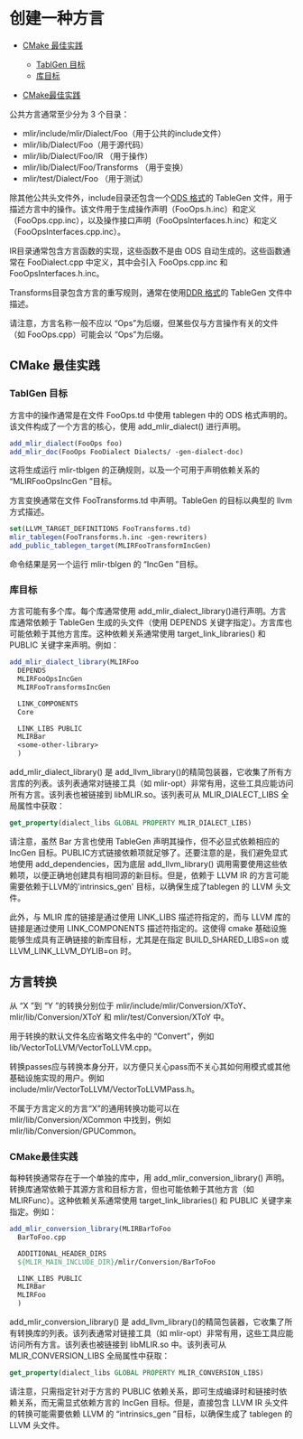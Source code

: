 # 创建一种方言

- [CMake 最佳实践](#CMake%20最佳实践)
  - [TablGen 目标](#TablGen%20目标)
  - [库目标](#库目标)

- [CMake最佳实践](#CMake最佳实践)

公共方言通常至少分为 3 个目录：

- mlir/include/mlir/Dialect/Foo（用于公共的include文件）
- mlir/lib/Dialect/Foo（用于源代码）
- mlir/lib/Dialect/Foo/IR （用于操作）
- mlir/lib/Dialect/Foo/Transforms （用于变换）
- mlir/test/Dialect/Foo （用于测试）

除其他公共头文件外，include目录还包含一个[ODS 格式](../Defining%20Dialects/Operation%20Definition%20Specification%20(ODS).md)的 TableGen 文件，用于描述方言中的操作。该文件用于生成操作声明（FooOps.h.inc）和定义（FooOps.cpp.inc），以及操作接口声明（FooOpsInterfaces.h.inc）和定义（FooOpsInterfaces.cpp.inc）。

IR目录通常包含方言函数的实现，这些函数不是由 ODS 自动生成的。这些函数通常在 FooDialect.cpp 中定义，其中会引入 FooOps.cpp.inc 和 FooOpsInterfaces.h.inc。

Transforms目录包含方言的重写规则，通常在使用[DDR 格式](../Table-driven%20Declarative%20Rewrite%20Rule(DRR).md)的 TableGen 文件中描述。

请注意，方言名称一般不应以 “Ops”为后缀，但某些仅与方言操作有关的文件（如 FooOps.cpp）可能会以 “Ops”为后缀。

## CMake 最佳实践

### TablGen 目标

方言中的操作通常是在文件 FooOps.td 中使用 tablegen 中的 ODS 格式声明的。该文件构成了一个方言的核心，使用 add_mlir_dialect() 进行声明。

```cmake
add_mlir_dialect(FooOps foo)
add_mlir_doc(FooOps FooDialect Dialects/ -gen-dialect-doc)
```

这将生成运行 mlir-tblgen 的正确规则，以及一个可用于声明依赖关系的 “MLIRFooOpsIncGen ”目标。

方言变换通常在文件 FooTransforms.td 中声明。TableGen 的目标以典型的 llvm 方式描述。

```cmake
set(LLVM_TARGET_DEFINITIONS FooTransforms.td)
mlir_tablegen(FooTransforms.h.inc -gen-rewriters)
add_public_tablegen_target(MLIRFooTransformIncGen)
```

命令结果是另一个运行 mlir-tblgen 的 “IncGen ”目标。

### 库目标

方言可能有多个库。每个库通常使用 add_mlir_dialect_library()进行声明。方言库通常依赖于 TableGen 生成的头文件（使用 DEPENDS 关键字指定）。方言库也可能依赖于其他方言库。这种依赖关系通常使用 target_link_libraries() 和 PUBLIC 关键字来声明。例如：

```cmake
add_mlir_dialect_library(MLIRFoo
  DEPENDS
  MLIRFooOpsIncGen
  MLIRFooTransformsIncGen

  LINK_COMPONENTS
  Core

  LINK_LIBS PUBLIC
  MLIRBar
  <some-other-library>
  )
```

add_mlir_dialect_library() 是 add_llvm_library()的精简包装器，它收集了所有方言库的列表。该列表通常对链接工具（如 mlir-opt）非常有用，这些工具应能访问所有方言。该列表也被链接到 libMLIR.so。该列表可从 MLIR_DIALECT_LIBS 全局属性中获取：

```cmake
get_property(dialect_libs GLOBAL PROPERTY MLIR_DIALECT_LIBS)
```

请注意，虽然 Bar 方言也使用 TableGen 声明其操作，但不必显式依赖相应的 IncGen 目标。PUBLIC方式链接依赖项就足够了。还要注意的是，我们避免显式地使用 add_dependencies，因为底层 add_llvm_library() 调用需要使用这些依赖项，以便正确地创建具有相同源的新目标。但是，依赖于 LLVM IR 的方言可能需要依赖于LLVM的'intrinsics_gen' 目标，以确保生成了tablegen 的 LLVM 头文件。

此外，与 MLIR 库的链接是通过使用 LINK_LIBS 描述符指定的，而与 LLVM 库的链接是通过使用 LINK_COMPONENTS 描述符指定的。这使得 cmake 基础设施能够生成具有正确链接的新库目标，尤其是在指定 BUILD_SHARED_LIBS=on 或 LLVM_LINK_LLVM_DYLIB=on 时。

## 方言转换

从 “X ”到 “Y ”的转换分别位于 mlir/include/mlir/Conversion/XToY、mlir/lib/Conversion/XToY 和 mlir/test/Conversion/XToY 中。

用于转换的默认文件名应省略文件名中的 “Convert”，例如 lib/VectorToLLVM/VectorToLLVM.cpp。

转换passes应与转换本身分开，以方便只关心pass而不关心其如何用模式或其他基础设施实现的用户。例如 include/mlir/VectorToLLVM/VectorToLLVMPass.h。

不属于方言定义的方言“X”的通用转换功能可以在 mlir/lib/Conversion/XCommon 中找到，例如 mlir/lib/Conversion/GPUCommon。

### CMake最佳实践

每种转换通常存在于一个单独的库中，用 add_mlir_conversion_library() 声明。转换库通常依赖于其源方言和目标方言，但也可能依赖于其他方言（如 MLIRFunc）。这种依赖关系通常使用 target_link_libraries() 和 PUBLIC 关键字来指定。例如：

```cmake
add_mlir_conversion_library(MLIRBarToFoo
  BarToFoo.cpp

  ADDITIONAL_HEADER_DIRS
  ${MLIR_MAIN_INCLUDE_DIR}/mlir/Conversion/BarToFoo

  LINK_LIBS PUBLIC
  MLIRBar
  MLIRFoo
  )
```

add_mlir_conversion_library() 是 add_llvm_library()的精简包装器，它收集了所有转换库的列表。该列表通常对链接工具（如 mlir-opt）非常有用，这些工具应能访问所有方言。该列表也被链接到 libMLIR.so 中。该列表可从 MLIR_CONVERSION_LIBS 全局属性中获取：

```cmake
get_property(dialect_libs GLOBAL PROPERTY MLIR_CONVERSION_LIBS)
```

请注意，只需指定针对于方言的 PUBLIC 依赖关系，即可生成编译时和链接时依赖关系，而无需显式依赖方言的 IncGen 目标。但是，直接包含 LLVM IR 头文件的转换可能需要依赖 LLVM 的 “intrinsics_gen ”目标，以确保生成了 tablegen 的 LLVM 头文件。